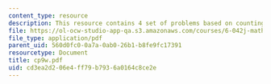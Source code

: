 ```yaml
---
content_type: resource
description: This resource contains 4 set of problems based on counting I.
file: https://ol-ocw-studio-app-qa.s3.amazonaws.com/courses/6-042j-mathematics-for-computer-science-fall-2005/cd3ea2d206e4ff79b7936a0164c8ce2e_cp9w.pdf
file_type: application/pdf
parent_uid: 560d0fc0-0a7a-0ab0-26b1-b8fe9fc17391
resourcetype: Document
title: cp9w.pdf
uid: cd3ea2d2-06e4-ff79-b793-6a0164c8ce2e
---
```

